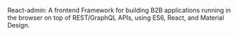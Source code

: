 React-admin: A frontend Framework for building B2B applications running in the browser on top of REST/GraphQL APIs, using ES6, React, and Material Design.